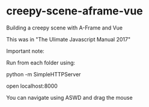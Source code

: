 # creepy-scene-aframe-vue
Building a creepy scene with A-Frame and Vue

This was in "The Ulimate Javascript Manual 2017"

Important note:

Run from each folder using:

python -m SimpleHTTPServer

open localhost:8000

You can navigate using ASWD and drag the mouse
